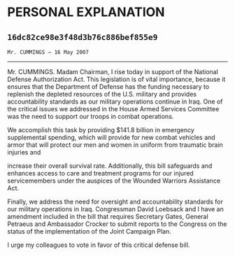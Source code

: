 # PERSONAL EXPLANATION
## `16dc82ce98e3f48d3b76c886bef855e9`
`Mr. CUMMINGS — 16 May 2007`

---


Mr. CUMMINGS. Madam Chairman, I rise today in support of the National 
Defense Authorization Act. This legislation is of vital importance, 
because it ensures that the Department of Defense has the funding 
necessary to replenish the depleted resources of the U.S. military and 
provides accountability standards as our military operations continue 
in Iraq. One of the critical issues we addressed in the House Armed 
Services Committee was the need to support our troops in combat 
operations.

We accomplish this task by providing $141.8 billion in emergency 
supplemental spending, which will provide for new combat vehicles and 
armor that will protect our men and women in uniform from traumatic 
brain injuries and


increase their overall survival rate. Additionally, this bill 
safeguards and enhances access to care and treatment programs for our 
injured servicemembers under the auspices of the Wounded Warriors 
Assistance Act.

Finally, we address the need for oversight and accountability 
standards for our military operations in Iraq. Congressman David 
Loebsack and I have an amendment included in the bill that requires 
Secretary Gates, General Petraeus and Ambassador Crocker to submit 
reports to the Congress on the status of the implementation of the 
Joint Campaign Plan.

I urge my colleagues to vote in favor of this critical defense bill.